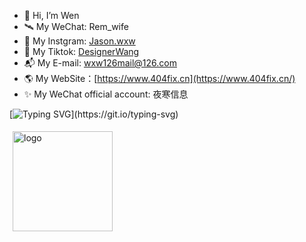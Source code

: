 - 👋 Hi, I’m Wen
- 🛰 My WeChat: Rem_wife
- 📸 My Instgram: <a href="https://www.instagram.com/jason.wxw/" >Jason.wxw</a>
- 🌈 My Tiktok: <a href="https://www.tiktok.com/@friday.wang/" >DesignerWang</a>
- 📬 My E-mail: wxw126mail@126.com
- 🌎 My WebSite：[https://www.404fix.cn](https://www.404fix.cn/)
- ✨ My WeChat official account: 夜寒信息

[![Typing SVG](https://readme-typing-svg.demolab.com?font=Fira+Code&pause=1000&random=false&width=435&lines=Welcome+to+my+profile;I+wish+you+happiness+every+day.)](https://git.io/typing-svg)

<img src="https://github-readme-stats.vercel.app/api?username=ThinkerWen&show_icons=true&theme=onedark" alt="logo" height="160" style="margin: 5px; margin-bottom: 20px;" />
